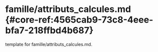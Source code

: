 # famille/attributs_calcules.md  {#core-ref:4565cab9-73c8-4eee-bfa7-218ffbd4b687}
 
<span class="fixme template"> template for famille/attributs_calcules.md.</span>
